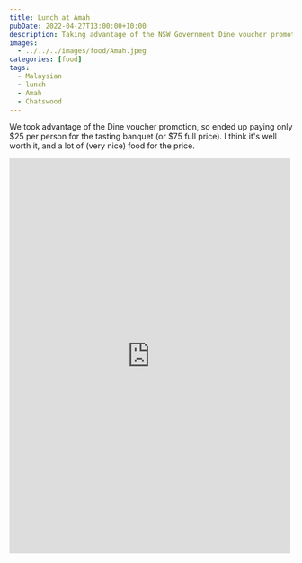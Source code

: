 ```yaml
---
title: Lunch at Amah
pubDate: 2022-04-27T13:00:00+10:00
description: Taking advantage of the NSW Government Dine voucher promotion
images:
  - ../../../images/food/Amah.jpeg
categories: [food]
tags:
  - Malaysian
  - lunch
  - Amah
  - Chatswood
---
```


We took advantage of the Dine voucher promotion, so ended up paying only $25 per person for the tasting banquet (or $75 full price). I think it's well worth it, and a lot of (very nice) food for the price.

<iframe src="https://www.facebook.com/plugins/post.php?href=https%3A%2F%2Fwww.facebook.com%2Fchris1.tham%2Fposts%2Fpfbid02o2eXiGhiD3SrFsyK1Vt82QTTLVPuWAS5M4vvB9uPsSmp31ksBk63UrJitygmxLoXl&show_text=true&width=500" width="500" height="703" style="border:none;overflow:hidden" scrolling="no" frameborder="0" allowfullscreen="true" allow="autoplay; clipboard-write; encrypted-media; picture-in-picture; web-share"></iframe>
